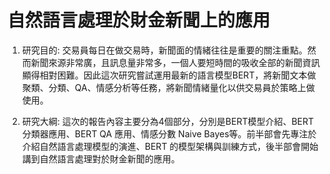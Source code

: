 # 自然語言處理於財金新聞上的應用

1. 研究目的: 交易員每日在做交易時，新聞面的情緒往往是重要的關注重點。然而新聞來源非常廣，且訊息量非常多，一個人要短時間的吸收全部的新聞資訊顯得相對困難。因此這次研究嘗試運用最新的語言模型BERT，將新聞文本做聚類、分類、QA、情感分析等任務，將新聞情緒量化以供交易員於策略上做使用。

2. 研究大綱: 這次的報告內容主要分為4個部分，分別是BERT模型介紹、BERT分類器應用、BERT QA 應用、情感分數 Naive Bayes等。前半部會先專注於介紹自然語言處理模型的演進、BERT 的模型架構與訓練方式，後半部會開始講到自然語言處理對於財金新聞的應用。

